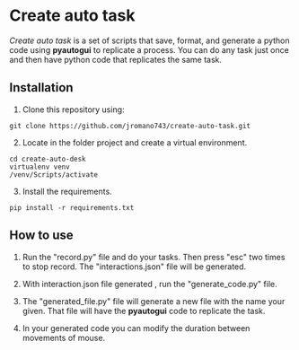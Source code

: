 # Create auto task

_Create auto task_ is a set of scripts that save, format, and generate a python code using **pyautogui** to replicate a process. You can do any task just once and then have python code that replicates the same task.

## Installation
1. Clone this repository using:
~~~
git clone https://github.com/jromano743/create-auto-task.git
~~~

2. Locate in the folder project and create a virtual environment.
~~~
cd create-auto-desk
virtualenv venv
/venv/Scripts/activate
~~~

3. Install the requirements.
~~~
pip install -r requirements.txt
~~~

## How to use
1. Run the "record.py" file and do your tasks. Then press "esc" two times to stop record. The "interactions.json" file will be generated.

2. With interaction.json file generated , run the "generate_code.py" file.

3. The "generated_file.py" file will generate a new file with the name your given. That file will have the **pyautogui** code to replicate the task.

4. In your generated code you can modify the duration between movements of mouse.
